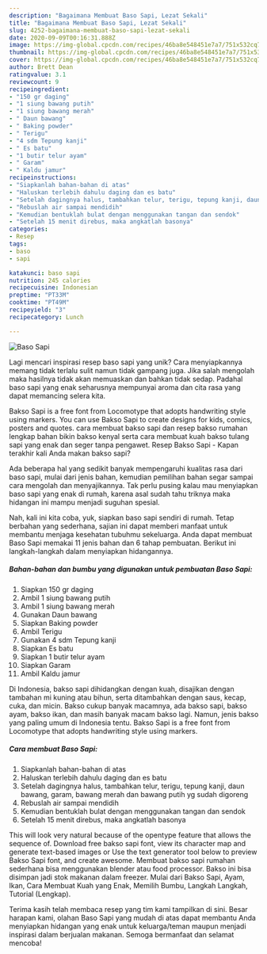 ```yaml
---
description: "Bagaimana Membuat Baso Sapi, Lezat Sekali"
title: "Bagaimana Membuat Baso Sapi, Lezat Sekali"
slug: 4252-bagaimana-membuat-baso-sapi-lezat-sekali
date: 2020-09-09T00:16:31.888Z
image: https://img-global.cpcdn.com/recipes/46ba8e548451e7a7/751x532cq70/baso-sapi-foto-resep-utama.jpg
thumbnail: https://img-global.cpcdn.com/recipes/46ba8e548451e7a7/751x532cq70/baso-sapi-foto-resep-utama.jpg
cover: https://img-global.cpcdn.com/recipes/46ba8e548451e7a7/751x532cq70/baso-sapi-foto-resep-utama.jpg
author: Brett Dean
ratingvalue: 3.1
reviewcount: 9
recipeingredient:
- "150 gr daging"
- "1 siung bawang putih"
- "1 siung bawang merah"
- " Daun bawang"
- " Baking powder"
- " Terigu"
- "4 sdm Tepung kanji"
- " Es batu"
- "1 butir telur ayam"
- " Garam"
- " Kaldu jamur"
recipeinstructions:
- "Siapkanlah bahan-bahan di atas"
- "Haluskan terlebih dahulu daging dan es batu"
- "Setelah dagingnya halus, tambahkan telur, terigu, tepung kanji, daun bawang, garam, bawang merah dan bawang putih yg sudah digoreng"
- "Rebuslah air sampai mendidih"
- "Kemudian bentuklah bulat dengan menggunakan tangan dan sendok"
- "Setelah 15 menit direbus, maka angkatlah basonya"
categories:
- Resep
tags:
- baso
- sapi

katakunci: baso sapi 
nutrition: 245 calories
recipecuisine: Indonesian
preptime: "PT33M"
cooktime: "PT49M"
recipeyield: "3"
recipecategory: Lunch

---
```



![Baso Sapi](https://img-global.cpcdn.com/recipes/46ba8e548451e7a7/751x532cq70/baso-sapi-foto-resep-utama.jpg)

Lagi mencari inspirasi resep baso sapi yang unik? Cara menyiapkannya memang tidak terlalu sulit namun tidak gampang juga. Jika salah mengolah maka hasilnya tidak akan memuaskan dan bahkan tidak sedap. Padahal baso sapi yang enak seharusnya mempunyai aroma dan cita rasa yang dapat memancing selera kita.

Bakso Sapi is a free font from Locomotype that adopts handwriting style using markers. You can use Bakso Sapi to create designs for kids, comics, posters and quotes. cara membuat bakso sapi dan resep bakso rumahan lengkap bahan bikin bakso kenyal serta cara membuat kuah bakso tulang sapi yang enak dan seger tanpa pengawet. Resep Bakso Sapi - Kapan terakhir kali Anda makan bakso sapi?

Ada beberapa hal yang sedikit banyak mempengaruhi kualitas rasa dari baso sapi, mulai dari jenis bahan, kemudian pemilihan bahan segar sampai cara mengolah dan menyajikannya. Tak perlu pusing kalau mau menyiapkan baso sapi yang enak di rumah, karena asal sudah tahu triknya maka hidangan ini mampu menjadi suguhan spesial.


Nah, kali ini kita coba, yuk, siapkan baso sapi sendiri di rumah. Tetap berbahan yang sederhana, sajian ini dapat memberi manfaat untuk membantu menjaga kesehatan tubuhmu sekeluarga. Anda dapat membuat Baso Sapi memakai 11 jenis bahan dan 6 tahap pembuatan. Berikut ini langkah-langkah dalam menyiapkan hidangannya.

<!--inarticleads1-->

##### Bahan-bahan dan bumbu yang digunakan untuk pembuatan Baso Sapi:

1. Siapkan 150 gr daging
1. Ambil 1 siung bawang putih
1. Ambil 1 siung bawang merah
1. Gunakan  Daun bawang
1. Siapkan  Baking powder
1. Ambil  Terigu
1. Gunakan 4 sdm Tepung kanji
1. Siapkan  Es batu
1. Siapkan 1 butir telur ayam
1. Siapkan  Garam
1. Ambil  Kaldu jamur


Di Indonesia, bakso sapi dihidangkan dengan kuah, disajikan dengan tambahan mi kuning atau bihun, serta ditambahkan dengan saus, kecap, cuka, dan micin. Bakso cukup banyak macamnya, ada bakso sapi, bakso ayam, bakso ikan, dan masih banyak macam bakso lagi. Namun, jenis bakso yang paling umum di Indonesia tentu. Bakso Sapi is a free font from Locomotype that adopts handwriting style using markers. 

<!--inarticleads2-->

##### Cara membuat Baso Sapi:

1. Siapkanlah bahan-bahan di atas
1. Haluskan terlebih dahulu daging dan es batu
1. Setelah dagingnya halus, tambahkan telur, terigu, tepung kanji, daun bawang, garam, bawang merah dan bawang putih yg sudah digoreng
1. Rebuslah air sampai mendidih
1. Kemudian bentuklah bulat dengan menggunakan tangan dan sendok
1. Setelah 15 menit direbus, maka angkatlah basonya


This will look very natural because of the opentype feature that allows the sequence of. Download free bakso sapi font, view its character map and generate text-based images or Use the text generator tool below to preview Bakso Sapi font, and create awesome. Membuat bakso sapi rumahan sederhana bisa menggunakan blender atau food processor. Bakso ini bisa disimpan jadi stok makanan dalam freezer. Mulai dari Bakso Sapi, Ayam, Ikan, Cara Membuat Kuah yang Enak, Memilih Bumbu, Langkah Langkah, Tutorial (Lengkap). 

Terima kasih telah membaca resep yang tim kami tampilkan di sini. Besar harapan kami, olahan Baso Sapi yang mudah di atas dapat membantu Anda menyiapkan hidangan yang enak untuk keluarga/teman maupun menjadi inspirasi dalam berjualan makanan. Semoga bermanfaat dan selamat mencoba!
